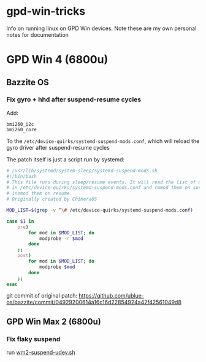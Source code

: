 # gpd-win-tricks
Info on running linux on GPD Win devices. Note these are my own personal notes for documentation


# GPD Win 4 (6800u)

## Bazzite OS

### Fix gyro + hhd after suspend-resume cycles

Add:

```
bmi260_i2c
bmi260_core
```

To the `/etc/device-quirks/systemd-suspend-mods.conf`, which will reload the gyro driver after suspend-resume cycles

The patch itself is just a script run by systemd:

```bash
# /usr/lib/systemd/system-sleep/systemd-suspend-mods.sh
#!/bin/bash
# This file runs during sleep/resume events. It will read the list of modules
# in /etc/device-quirks/systemd-suspend-mods.conf and rmmod them on suspend,
# insmod them on resume.
# Originally created by ChimeraOS

MOD_LIST=$(grep -v ^\# /etc/device-quirks/systemd-suspend-mods.conf)

case $1 in
    pre)
        for mod in $MOD_LIST; do
            modprobe -r $mod
        done
    ;;
    post)
        for mod in $MOD_LIST; do
            modprobe $mod
        done
    ;;
esac
```

git commit of original patch: https://github.com/ublue-os/bazzite/commit/04929200614a16c16d22854924a42f42561049d8

## GPD Win Max 2 (6800u)

### Fix flaky suspend

run [wm2-suspend-udev.sh](./wm2-suspend-udev.sh)